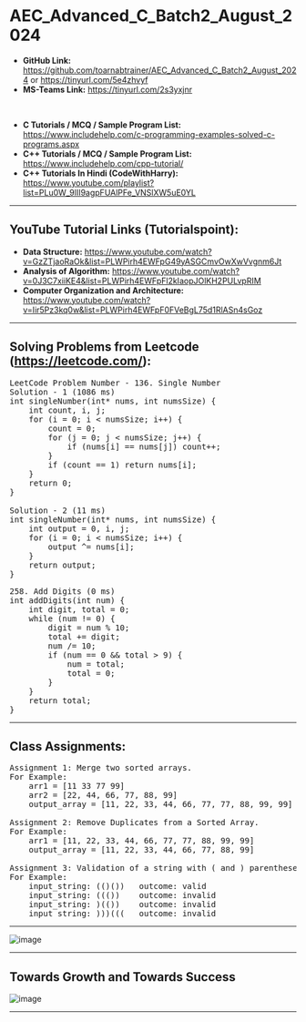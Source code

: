 # AEC_Advanced_C_Batch2_August_2024

* **GitHub Link:** https://github.com/toarnabtrainer/AEC_Advanced_C_Batch2_August_2024 or https://tinyurl.com/5e4zhvyf
* **MS-Teams Link:** https://tinyurl.com/2s3yxjnr

<br>

* **C Tutorials / MCQ / Sample Program List:** https://www.includehelp.com/c-programming-examples-solved-c-programs.aspx
* **C++ Tutorials / MCQ / Sample Program List:** https://www.includehelp.com/cpp-tutorial/
* **C++ Tutorials In Hindi (CodeWithHarry):** https://www.youtube.com/playlist?list=PLu0W_9lII9agpFUAlPFe_VNSlXW5uE0YL

<hr>

## YouTube Tutorial Links (Tutorialspoint):
* **Data Structure:** https://www.youtube.com/watch?v=GzZTjaoRaOk&list=PLWPirh4EWFpG49yASGCmvOwXwVvgnm6Jt <br>
* **Analysis of Algorithm:** https://www.youtube.com/watch?v=0J3C7xiiKE4&list=PLWPirh4EWFpFl2kIaopJOlKH2PULvpRIM
* **Computer Organization and Architecture:** https://www.youtube.com/watch?v=Iir5Pz3kq0w&list=PLWPirh4EWFpF0FVeBgL75d1RlASn4sGoz

<hr>

## Solving Problems from Leetcode (https://leetcode.com/):

<pre>
LeetCode Problem Number - 136. Single Number
Solution - 1 (1086 ms)
int singleNumber(int* nums, int numsSize) {
    int count, i, j;
    for (i = 0; i < numsSize; i++) {
        count = 0;
        for (j = 0; j < numsSize; j++) {
            if (nums[i] == nums[j]) count++;
        }
        if (count == 1) return nums[i];
    }
    return 0;
}

Solution - 2 (11 ms)
int singleNumber(int* nums, int numsSize) {
    int output = 0, i, j;
    for (i = 0; i < numsSize; i++) {
        output ^= nums[i];
    }
    return output;
}
</pre>

<pre>
258. Add Digits (0 ms)
int addDigits(int num) {
    int digit, total = 0;
    while (num != 0) {
        digit = num % 10;
        total += digit;
        num /= 10;
        if (num == 0 && total > 9) {
            num = total;
            total = 0;
        }
    }
    return total;
}
</pre>

<hr>

## Class Assignments:

<pre>
Assignment 1: Merge two sorted arrays.
For Example:
    arr1 = [11 33 77 99]
    arr2 = [22, 44, 66, 77, 88, 99]
    output_array = [11, 22, 33, 44, 66, 77, 77, 88, 99, 99]

Assignment 2: Remove Duplicates from a Sorted Array.
For Example:
    arr1 = [11, 22, 33, 44, 66, 77, 77, 88, 99, 99]
    output_array = [11, 22, 33, 44, 66, 77, 88, 99]

Assignment 3: Validation of a string with ( and ) parentheses.
For Example:
    input_string: (()())   outcome: valid
    input_string: ((())    outcome: invalid
    input_string: )(())    outcome: invalid
    input_string: )))(((   outcome: invalid
</pre>
<hr>

![image](https://github.com/user-attachments/assets/ba006c60-e0b3-44b4-ae4b-f2e63f0a5881)

<hr>

## Towards Growth and Towards Success

![image](https://github.com/user-attachments/assets/078e5be0-8bfb-457b-8864-4c9fc4fcedf9)


<hr>
